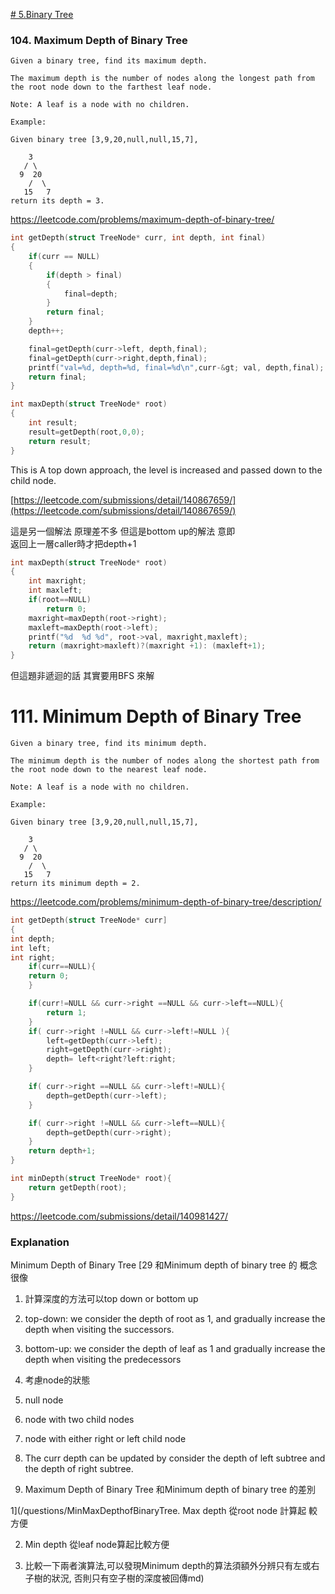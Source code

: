 [# 5.Binary Tree](/binaryTree.md)

### 104. Maximum Depth of Binary Tree

    Given a binary tree, find its maximum depth.
    
    The maximum depth is the number of nodes along the longest path from the root node down to the farthest leaf node.
    
    Note: A leaf is a node with no children.
    
    Example:
    
    Given binary tree [3,9,20,null,null,15,7],
    
        3
       / \
      9  20
        /  \
       15   7
    return its depth = 3.



https://leetcode.com/problems/maximum-depth-of-binary-tree/




```c
int getDepth(struct TreeNode* curr, int depth, int final)
{
    if(curr == NULL)
    {
        if(depth > final)
        {
            final=depth;
        }
        return final;
    }
    depth++;

    final=getDepth(curr->left, depth,final);
    final=getDepth(curr->right,depth,final);
    printf("val=%d, depth=%d, final=%d\n",curr-&gt; val, depth,final);
    return final;
}

int maxDepth(struct TreeNode* root)
{
    int result;
    result=getDepth(root,0,0);
    return result;
}
```

This is A top down approach, the level is increased and passed down to the child node.

[https://leetcode.com/submissions/detail/140867659/](https://leetcode.com/submissions/detail/140867659/)

這是另一個解法   原理差不多 但這是bottom up的解法  意即   
返回上一層caller時才把depth+1

```c
int maxDepth(struct TreeNode* root)
{
    int maxright;
    int maxleft;
    if(root==NULL)
        return 0;
    maxright=maxDepth(root->right);
    maxleft=maxDepth(root->left);
    printf("%d  %d %d", root->val, maxright,maxleft);
    return (maxright>maxleft)?(maxright +1): (maxleft+1);
}
```

但這題非遞迴的話   其實要用BFS 來解






# 111. Minimum Depth of Binary Tree


    Given a binary tree, find its minimum depth.
    
    The minimum depth is the number of nodes along the shortest path from the root node down to the nearest leaf node.
    
    Note: A leaf is a node with no children.
    
    Example:
    
    Given binary tree [3,9,20,null,null,15,7],
    
        3
       / \
      9  20
        /  \
       15   7
    return its minimum depth = 2.

https://leetcode.com/problems/minimum-depth-of-binary-tree/description/

```c
int getDepth(struct TreeNode* curr]
{
int depth;
int left;
int right;
    if(curr==NULL){
    return 0;
    }

    if(curr!=NULL && curr->right ==NULL && curr->left==NULL){
        return 1;
    }
    if( curr->right !=NULL && curr->left!=NULL ){
        left=getDepth(curr->left);
        right=getDepth(curr->right);
        depth= left<right?left:right;
    }

    if( curr->right ==NULL && curr->left!=NULL){
        depth=getDepth(curr->left);
    }

    if( curr->right !=NULL && curr->left==NULL){
        depth=getDepth(curr->right);
    }
    return depth+1;
}

int minDepth(struct TreeNode* root){
    return getDepth(root);
}
```
https://leetcode.com/submissions/detail/140981427/


### Explanation

Minimum Depth of Binary Tree
[29 和Minimum depth of binary tree 的 概念很像

1. 計算深度的方法可以top down or bottom up

1. top-down: we consider the depth of root as 1, and gradually increase the depth when visiting the successors.

2. bottom-up: we consider the depth of leaf as 1 and gradually increase the depth when visiting the predecessors

2. 考慮node的狀態

1. null node

2. node with two child nodes

3. node with either right or left child node

3. The curr depth can be updated by consider the depth of left subtree and the depth of right subtree.

4. Maximum Depth of Binary Tree 和Minimum depth of binary tree 的差別

1](/questions/MinMaxDepthofBinaryTree. Max depth 從root node 計算起 較方便

2. Min depth 從leaf node算起比較方便

3. 比較一下兩者演算法,可以發現Minimum depth的算法須額外分辨只有左或右子樹的狀況, 否則只有空子樹的深度被回傳md)
